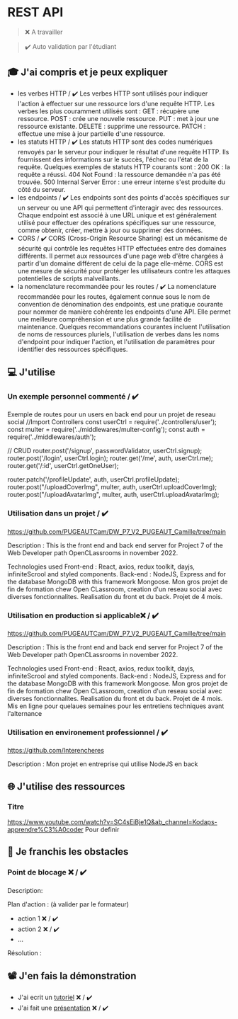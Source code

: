# REST API

> ❌ A travailler

> ✔️ Auto validation par l'étudiant

## 🎓 J'ai compris et je peux expliquer

-  les verbes HTTP / ✔️
   Les verbes HTTP sont utilisés pour indiquer l'action à effectuer sur une ressource lors d'une requête HTTP. Les verbes les plus couramment utilisés sont :
   GET : récupère une ressource.
   POST : crée une nouvelle ressource.
   PUT : met à jour une ressource existante.
   DELETE : supprime une ressource.
   PATCH : effectue une mise à jour partielle d'une ressource.
-  les statuts HTTP / ✔️
   Les statuts HTTP sont des codes numériques renvoyés par le serveur pour indiquer le résultat d'une requête HTTP. Ils fournissent des informations sur le succès, l'échec ou l'état de la requête. Quelques exemples de statuts HTTP courants sont :
   200 OK : la requête a réussi.
   404 Not Found : la ressource demandée n'a pas été trouvée.
   500 Internal Server Error : une erreur interne s'est produite du côté du serveur.
-  les endpoints / ✔️
   Les endpoints sont des points d'accès spécifiques sur un serveur ou une API qui permettent d'interagir avec des ressources. Chaque endpoint est associé à une URL unique et est généralement utilisé pour effectuer des opérations spécifiques sur une ressource, comme obtenir, créer, mettre à jour ou supprimer des données.
-  CORS / ✔️
   CORS (Cross-Origin Resource Sharing) est un mécanisme de sécurité qui contrôle les requêtes HTTP effectuées entre des domaines différents. Il permet aux ressources d'une page web d'être chargées à partir d'un domaine différent de celui de la page elle-même. CORS est une mesure de sécurité pour protéger les utilisateurs contre les attaques potentielles de scripts malveillants.
-  la nomenclature recommandée pour les routes / ✔️
   La nomenclature recommandée pour les routes, également connue sous le nom de convention de dénomination des endpoints, est une pratique courante pour nommer de manière cohérente les endpoints d'une API. Elle permet une meilleure compréhension et une plus grande facilité de maintenance. Quelques recommandations courantes incluent l'utilisation de noms de ressources pluriels, l'utilisation de verbes dans les noms d'endpoint pour indiquer l'action, et l'utilisation de paramètres pour identifier des ressources spécifiques.

## 💻 J'utilise

### Un exemple personnel commenté / ✔️

Exemple de routes pour un users en back end pour un projet de reseau social
//Import Controllers
const userCtrl = require('../controllers/user');
const multer = require('../middlewares/multer-config');
const auth = require('../middlewares/auth');

// CRUD
router.post('/signup', passwordValidator, userCtrl.signup);
router.post('/login', userCtrl.login);
router.get('/me', auth, userCtrl.me);
router.get('/:id', userCtrl.getOneUser);

router.patch('/profileUpdate', auth, userCtrl.profileUpdate);
router.post("/uploadCoverImg", multer, auth, userCtrl.uploadCoverImg);
router.post("/uploadAvatarImg", multer, auth, userCtrl.uploadAvatarImg);

### Utilisation dans un projet / ✔️

https://github.com/PUGEAUTCam/DW_P7_V2_PUGEAUT_Camille/tree/main

Description : This is the front end and back end server for Project 7 of the Web Developer path OpenCLassrooms in november 2022.

Technologies used
Front-end : React, axios, redux toolkit, dayjs, infiniteScrool and styled components.
Back-end : NodeJS, Express and for the database MongoDB with this framework Mongoose.
Mon gros projet de fin de formation chew Open CLassroom, creation d'un reseau social avec diverses fonctionnalites. Realisation du front et du back. Projet de 4 mois.

### Utilisation en production si applicable❌ / ✔️

https://github.com/PUGEAUTCam/DW_P7_V2_PUGEAUT_Camille/tree/main

Description : This is the front end and back end server for Project 7 of the Web Developer path OpenCLassrooms in november 2022.

Technologies used
Front-end : React, axios, redux toolkit, dayjs, infiniteScrool and styled components.
Back-end : NodeJS, Express and for the database MongoDB with this framework Mongoose.
Mon gros projet de fin de formation chew Open CLassroom, creation d'un reseau social avec diverses fonctionnalites. Realisation du front et du back. Projet de 4 mois.
Mis en ligne pour quelaues semaines pour les entretiens techniques avant l'alternance

### Utilisation en environement professionnel / ✔️

https://github.com/Interencheres

Description : Mon projet en entreprise qui utilise NodeJS en back

## 🌐 J'utilise des ressources

### Titre

https://www.youtube.com/watch?v=SC4sEiBje1Q&ab_channel=Kodaps-apprendre%C3%A0coder
Pour definir

## 🚧 Je franchis les obstacles

### Point de blocage ❌ / ✔️

Description:

Plan d'action : (à valider par le formateur)

-  action 1 ❌ / ✔️
-  action 2 ❌ / ✔️
-  ...

Résolution :

## 📽️ J'en fais la démonstration

-  J'ai ecrit un [tutoriel](...) ❌ / ✔️
-  J'ai fait une [présentation](...) ❌ / ✔️
